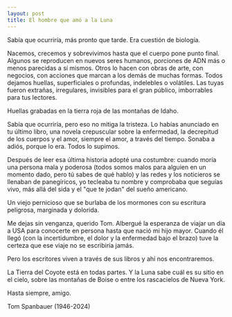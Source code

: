 ```yaml
---
layout: post
title: El hombre que amó a la Luna
---
```



Sabía que ocurriría, más pronto que tarde. Era cuestión de biología.

Nacemos, crecemos y sobrevivimos hasta que el cuerpo pone punto final. Algunos se reproducen en nuevos seres humanos, porciones de ADN más o menos parecidas a sí mismos. Otros lo hacen con obras de arte, con negocios, con acciones que marcan a los demás de muchas formas. Todos dejamos huellas, superficiales o profundas, indelebles o volátiles. Las tuyas fueron extrañas, irregulares, invisibles para el gran público, imborrables para tus lectores. 

Huellas grabadas en la tierra roja de las montañas de Idaho.

Sabía que ocurriría, pero eso no mitiga la tristeza. Lo habías anunciado en tu último libro, una novela crepuscular sobre la enfermedad, la decrepitud de los cuerpos y el amor, siempre el amor, a través del tiempo. Sonaba a adiós, porque lo era. Todos lo supimos.

Después de leer esa última historia adopté una costumbre: cuando moría una persona mala y poderosa (todos somos malos para alguien en un momento dado, pero tú sabes de qué hablo) y las redes y los noticieros se llenaban de panegíricos, yo tecleaba tu nombre y comprobaba que seguías vivo, más allá del sida y el "que te jodan" del sueño americano. 

Un viejo pernicioso que se burlaba de los mormones con su escritura peligrosa, marginada y dolorida.

Me dejas sin venganza, querido Tom. Albergué la esperanza de viajar un día a USA para conocerte en persona hasta que nació mi hijo mayor. Cuando él llegó (con la incertidumbre, el dolor y la enfermedad bajo el brazo) tuve la certeza que ese viaje no se escribiría jamás. 

Pero los escritores viven a través de sus libros y ahí nos encontraremos. 

La Tierra del Coyote está en todas partes. Y la Luna sabe cuál es su sitio en el cielo, sobre las montañas de Boise o entre los rascacielos de Nueva York. 

Hasta siempre, amigo.

Tom Spanbauer (1946-2024) 